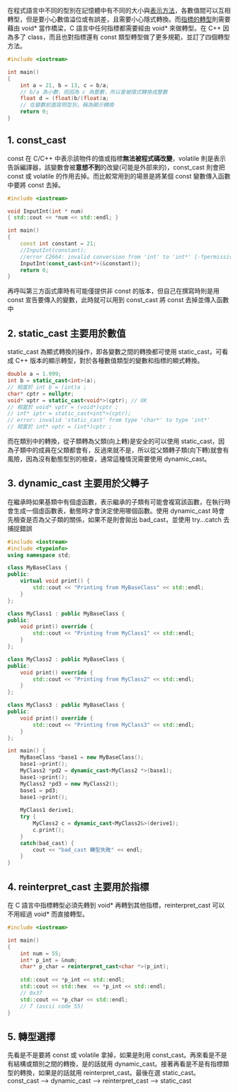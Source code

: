 在程式語言中不同的型別在記憶體中有不同的大小與[表示方法](https://github.com/JrPhy/C_tutorial/blob/main/CH1-%E6%95%B8%E5%80%BC%E5%9E%8B%E5%88%A5%E4%BB%8B%E7%B4%B9.md)，各數值間可以互相轉型，但是要小心數值溢位或有誤差，且需要小心隱式轉換。而[指標的轉型](https://github.com/JrPhy/C_tutorial/blob/main/CH5-%E6%8C%87%E6%A8%99%E8%88%87%E5%AD%97%E4%B8%B2.md#3-%E6%B3%9B%E5%9E%8B%E6%8C%87%E6%A8%99-void-)則需要藉由 void* 當作橋梁，C 語言中任何指標都需要經由 void* 來做轉型。在 C++ 因為多了 class，而且也對指標還有 const 類型轉型做了更多規範，並訂了四個轉型方法。
```cpp
#include <iostream>

int main()
{
    int a = 21, b = 13, c = b/a;
    // b/a 為小數，但因為 c 為整數，所以會被隱式轉換成整數
    float d = (float)b/(float)a;
    // 在變數前面寫明型別，稱為顯示轉換
    return 0;
}
```
## 1. const_cast
const 在 C/C++ 中表示該物件的值或指標**無法被程式碼改變**，volatile 則是表示告訴編譯器，該變數會被**意想不到**的改變(可能是外部來的)，const_cast 則會把 const 或 volatile 的作用去掉。而比較常用到的場景是將某個 const 變數傳入函數中要將 const 去掉。
```cpp
#include <iostream>

void InputInt(int * num)
{ std::cout << *num << std::endl; }

int main()
{
    const int constant = 21;
    //InputInt(constant);
    //error C2664: invalid conversion from 'int' to 'int*' [-fpermissive]
    InputInt(const_cast<int*>(&constant));
    return 0;
}
```
再呼叫第三方函式庫時有可能僅提供非 const 的版本，但自己在撰寫時則是用 const 宣告要傳入的變數，此時就可以用到 const_cast 將 const 去掉並傳入函數中

## 2. static_cast 主要用於數值
static_cast 為顯式轉換的操作，即各變數之間的轉換都可使用 static_cast，可看成 C++ 版本的顯示轉型，對於各種數值類型的變數和指標的顯式轉換。
```cpp
double a = 1.999;
int b = static_cast<int>(a);
// 相當於 int b = (int)a ;
char* cptr = nullptr;
void* vptr = static_cast<void*>(cptr); // OK
// 相當於 void* vptr = (void*)cptr ;
// int* iptr = static_cast<int*>(cptr);
// error: invalid 'static_cast' from type 'char*' to type 'int*'
// 相當於 int* vptr = (int*)cptr ;
```
而在類別中的轉換，從子類轉為父類(向上轉)是安全的可以使用 static_cast，因為子類中的成員在父類都會有，反過來就不是，所以從父類轉子類(向下轉)就會有風險，因為沒有動態型別的檢查，通常這種情況需要使用 dynamic_cast。

## 3. dynamic_cast 主要用於父轉子
在繼承時如果基類中有個虛函數，表示繼承的子類有可能會複寫該函數，在執行時會生成一個虛函數表，動態時才會決定使用哪個函數。使用 dynamic_cast 時會先檢查是否為父子類的關係，如果不是則會拋出 bad_cast，並使用 try...catch 去捕捉錯誤
```cpp
#include <iostream>
#include <typeinfo>
using namespace std;

class MyBaseClass {
public:
    virtual void print() {
        std::cout << "Printing from MyBaseClass" << std::endl;
    }
};

class MyClass1 : public MyBaseClass {
public:
    void print() override {
        std::cout << "Printing from MyClass1" << std::endl;
    }
};

class MyClass2 : public MyBaseClass {
public:
    void print() override {
        std::cout << "Printing from MyClass2" << std::endl;
    }
};

class MyClass3 : public MyBaseClass {
public:
    void print() override {
        std::cout << "Printing from MyClass3" << std::endl;
    }
};

int main() {
    MyBaseClass *base1 = new MyBaseClass();
    base1->print();
    MyClass2 *pd2 = dynamic_cast<MyClass2 *>(base1);
    base1->print();
    MyClass2 *pd3 = new MyClass2();
    base1 = pd3;
    base1->print();
    
    MyClass1 derive1;
    try {
        MyClass2 c = dynamic_cast<MyClass2&>(derive1);
        c.print();
    }
    catch(bad_cast) {
        cout << "bad_cast 轉型失敗" << endl;
    }
}
```

## 4. reinterpret_cast 主要用於指標
在 C 語言中指標轉型必須先轉到 void* 再轉到其他指標，reinterpret_cast 可以不用經過 void* 而直接轉型。
```cpp
#include <iostream>

int main()
{
    int num = 55;
    int* p_int = &num;
    char* p_char = reinterpret_cast<char *>(p_int);
	
    std::cout << *p_int << std::endl;
    std::cout << std::hex  << *p_int << std::endl;
    // 0x37
    std::cout << *p_char << std::endl;
    // 7 (ascii code 55)
}
```

## 5. 轉型選擇
先看是不是要將 const 或 volatile 拿掉，如果是則用 const_cast。再來看是不是有結構或類別之間的轉換，是的話就用 dynamic_cast。接著再看是不是有指標類型的轉換，如果是的話就用 reinterpret_cast。最後在選 static_cast。
const_cast --> dynamic_cast --> reinterpret_cast --> static_cast
